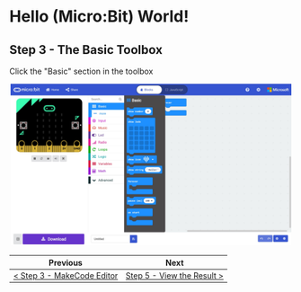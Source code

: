 # Hello (Micro:Bit) World! #

## Step 3 - The Basic Toolbox ##

Click the "Basic" section in the toolbox

<p align="center">
    <img src="images/4-basictoolbox.jpg" width="500px" >
</p>

| Previous | Next |
| -------- | ---- |
| [< Step 3 - MakeCode Editor](3-makecode-editor.md) | [Step 5 - View the Result >](5-view-result.md) |